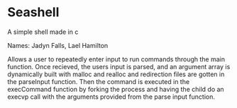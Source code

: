 # Seashell
A simple shell made in c

Names: Jadyn Falls, Lael Hamilton

Allows a user to repeatedly enter input to run commands through the main function. Once recieved, the users input is parsed, and an argument array is dynamically built with malloc and realloc and redirection files are gotten in the parseInput function. Then the command is executed in the execCommand function by forking the process and having the child do an execvp call with the arguments provided from the parse input function.
